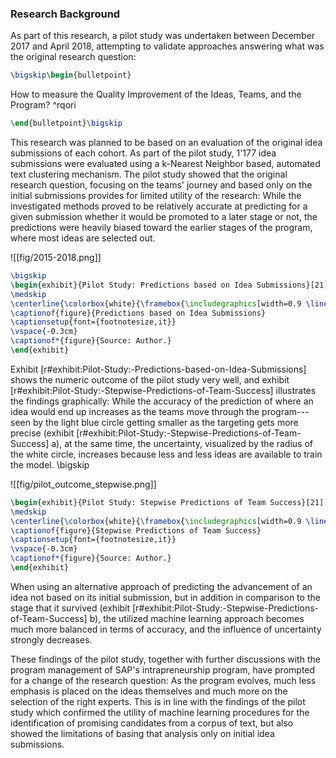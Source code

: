 ### Research Background

As part of this research, a pilot study was undertaken between December 2017 and April 2018, attempting to validate approaches answering what was the original research question:

```latex
\bigskip\begin{bulletpoint}
```
How to measure the Quality Improvement of the Ideas,
Teams, and the Program? ^rqori
```latex
\end{bulletpoint}\bigskip
```

This research was planned to be based on an evaluation of the original idea submissions of each cohort. As part of the pilot study, 1'177 idea submissions were evaluated using a k-Nearest Neighbor based, automated text clustering mechanism. The pilot study showed that the original research question, focusing on the teams' journey and based only on the initial submissions provides for limited utility of the research: While the investigated methods proved to be relatively accurate at predicting for a given submission whether it would be promoted to a later stage or not, the predictions were heavily biased toward the earlier stages of the program, where most ideas are selected out. 

![[fig/2015-2018.png]]
```latex
\bigskip
\begin{exhibit}{Pilot Study: Predictions based on Idea Submissions}[21][1][r]
\medskip
\centerline{\colorbox{white}{\framebox{\includegraphics[width=0.9 \linewidth]{fig/2015-2018.pdf}}}}
\captionof{figure}{Predictions based on Idea Submissions}
\captionsetup{font={footnotesize,it}}
\vspace{-0.3cm}
\captionof*{figure}{Source: Author.}
\end{exhibit}
```

Exhibit [r#exhibit:Pilot-Study:-Predictions-based-on-Idea-Submissions] shows the numeric outcome of the pilot study very well, and exhibit [r#exhibit:Pilot-Study:-Stepwise-Predictions-of-Team-Success] illustrates the findings graphically: While the accuracy of the prediction of where an idea would end up increases as the teams move through the program---seen by the light blue circle getting smaller as the targeting gets more precise (exhibit [r#exhibit:Pilot-Study:-Stepwise-Predictions-of-Team-Success] a), at the same time, the uncertainty, visualized by the radius of the white circle, increases because less and less ideas are available to train the model. 
\bigskip

![[fig/pilot_outcome_stepwise.png]]
```latex
\begin{exhibit}{Pilot Study: Stepwise Predictions of Team Success}[21][1][r]
\medskip
\centerline{\colorbox{white}{\framebox{\includegraphics[width=0.9 \linewidth]{fig/pilot_outcome_stepwise.pdf}}}}
\captionof{figure}{Stepwise Predictions of Team Success}
\captionsetup{font={footnotesize,it}}
\vspace{-0.3cm}
\captionof*{figure}{Source: Author.}
\end{exhibit}
```

When using an alternative approach of predicting the advancement of an idea not based on its initial submission, but in addition in comparison to the stage that it survived (exhibit [r#exhibit:Pilot-Study:-Stepwise-Predictions-of-Team-Success] b), the utilized machine learning approach becomes much more balanced in terms of accuracy, and the influence of uncertainty strongly decreases.

These findings of the pilot study, together with further discussions with the program management of SAP's intrapreneurship program, have prompted for a change of the research question: As the program evolves, much less emphasis is placed on the ideas themselves and much more on the selection of the right experts. This is in line with the findings of the pilot study which confirmed the utility of machine learning procedures for the identification of promising candidates from a corpus of text, but also showed the limitations of basing that analysis only on initial idea submissions.


